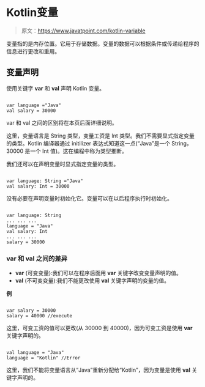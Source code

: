 # Kotlin变量

> 原文：<https://www.javatpoint.com/kotlin-variable>

变量指的是内存位置。它用于存储数据。变量的数据可以根据条件或传递给程序的信息进行更改和重用。

## 变量声明

使用关键字 **var** 和 **val** 声明 Kotlin 变量。

```

var language ="Java"
val salary = 30000

```

var 和 val 之间的区别将在本页后面详细说明。

这里，变量语言是 String 类型，变量工资是 Int 类型。我们不需要显式指定变量的类型。Kotlin 编译器通过 initilizer 表达式知道这一点(“Java”是一个 String，30000 是一个 Int 值)。这在编程中称为类型推断。

我们还可以在声明变量时显式指定变量的类型。

```

var language: String ="Java"
val salary: Int = 30000

```

没有必要在声明变量时初始化它。变量可以在以后程序执行时初始化。

```

var language: String
... ... ...
language = "Java"
val salary: Int
... ... ...
salary = 30000

```

### var 和 val 之间的差异

*   **var** (可变变量):我们可以在程序后面用 **var** 关键字改变变量声明的值。
*   **val** (不可变变量):我们不能更改使用 **val** 关键字声明的变量的值。

**例**

```

var salary = 30000
salary = 40000 //execute

```

这里，可变工资的值可以更改(从 30000 到 40000)，因为可变工资是使用 **var** 关键字声明的。

```

val language = "Java"
language = "Kotlin" //Error

```

这里，我们不能将变量语言从“Java”重新分配给“Kotlin”，因为变量是使用 **val** 关键字声明的。